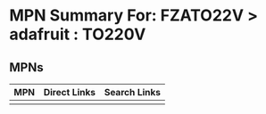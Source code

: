 



# MPN Summary For: FZATO22V > adafruit : TO220V

## MPNs
  

|MPN|Direct Links|Search Links|
| :--- | :--- | :--- |
||||
